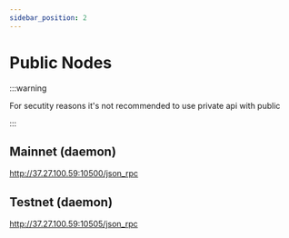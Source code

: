 ```yaml
---
sidebar_position: 2
---
```


# Public Nodes

:::warning

For secutity reasons it's not recommended to use private api with public

:::

## Mainnet (daemon)

http://37.27.100.59:10500/json_rpc

## Testnet (daemon)

http://37.27.100.59:10505/json_rpc
